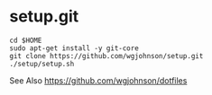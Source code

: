 setup.git
=========

```
cd $HOME
sudo apt-get install -y git-core
git clone https://github.com/wgjohnson/setup.git
./setup/setup.sh
```

See Also https://github.com/wgjohnson/dotfiles
